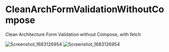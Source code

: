 # CleanArchFormValidationWithoutCompose
 Clean Architecture Form Validation without Compose, with fetch

 
![Screenshot_1683126954](https://user-images.githubusercontent.com/94524411/235960417-e0c13d75-b519-40c8-92a9-6a7a74d7e2d0.png)
![Screenshot_1683126954](https://user-images.githubusercontent.com/94524411/235960407-594a8a2b-9bfd-4a07-8762-16a9803b3365.png)

